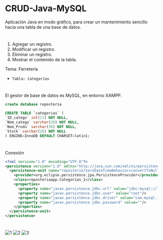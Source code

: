 # CRUD-Java-MySQL

Aplicación Java en modo gráfico, para crear un mantenimiento sencillo hacia una tabla de una base de datos.

#

1.  Agregar un registro.
2.  Modificar un registro.
3.  Eliminar un registro.
4.  Mostrar el contenido de la tabla.

Tema: Ferretería
-     Tabla: Categorías
#

El gestor de base de datos es MySQL, en entorno XAMPP.
``` sql 
create database reposteria

CREATE TABLE `categorias` (
`ID_catego` int(11) NOT NULL,
`Nom_catego` varchar(20) NOT NULL,
`Nom_Produ` varchar(30) NOT NULL,
`Stock` varchar(20) NOT NULL
) ENGINE=InnoDB DEFAULT CHARSET=latin1;

```

#
Conexión 
```xml
<?xml version="1.0" encoding="UTF-8"?>
<persistence version="1.0" xmlns="http://java.sun.com/xml/ns/persistence" xmlns:xsi="http://www.w3.org/2001/XMLSchema-instance" xsi:schemaLocation="http://java.sun.com/xml/ns/persistence http://java.sun.com/xml/ns/persistence/persistence_1_0.xsd">
  <persistence-unit name="reposteria?zeroDateTimeBehavior=convertToNullPU" transaction-type="RESOURCE_LOCAL">
    <provider>org.eclipse.persistence.jpa.PersistenceProvider</provider>
    <class>reposteriaapp.Categorias_1</class>
    <properties>
      <property name="javax.persistence.jdbc.url" value="jdbc:mysql://localhost:3306/reposteria?zeroDateTimeBehavior=convertToNull"/>
      <property name="javax.persistence.jdbc.user" value="root"/>
      <property name="javax.persistence.jdbc.driver" value="com.mysql.jdbc.Driver"/>
      <property name="javax.persistence.jdbc.password" value=""/>
    </properties>
  </persistence-unit>
</persistence>

```

#

![1](https://user-images.githubusercontent.com/25255847/27245139-166f3c6a-52a7-11e7-819d-700ca44ed323.png)
![2](https://user-images.githubusercontent.com/25255847/27245136-15ee8390-52a7-11e7-8e4c-762b467859f5.png)
![3](https://user-images.githubusercontent.com/25255847/27245138-165436e0-52a7-11e7-8ea8-8141161c8539.png)

